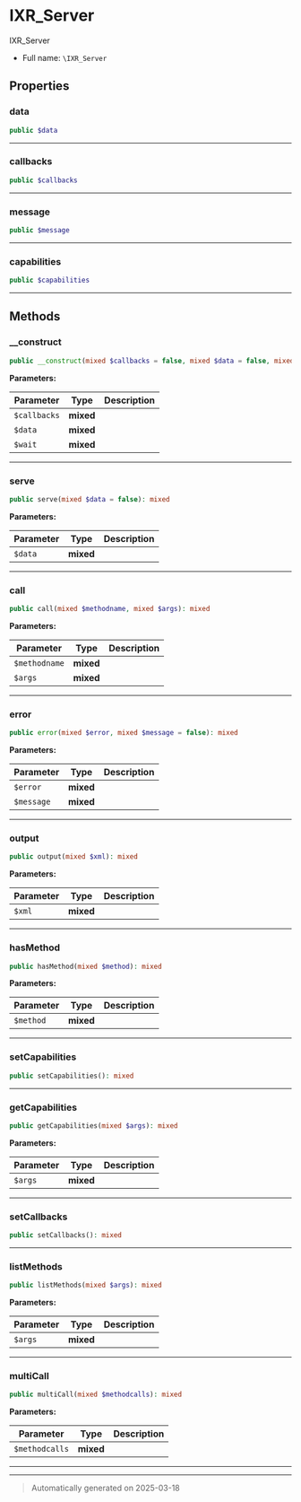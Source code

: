 
# IXR_Server

IXR_Server



* Full name: `\IXR_Server`



## Properties


### data



```php
public $data
```






***

### callbacks



```php
public $callbacks
```






***

### message



```php
public $message
```






***

### capabilities



```php
public $capabilities
```






***

## Methods


### __construct



```php
public __construct(mixed $callbacks = false, mixed $data = false, mixed $wait = false): mixed
```








**Parameters:**

| Parameter | Type | Description |
|-----------|------|-------------|
| `$callbacks` | **mixed** |  |
| `$data` | **mixed** |  |
| `$wait` | **mixed** |  |





***

### serve



```php
public serve(mixed $data = false): mixed
```








**Parameters:**

| Parameter | Type | Description |
|-----------|------|-------------|
| `$data` | **mixed** |  |





***

### call



```php
public call(mixed $methodname, mixed $args): mixed
```








**Parameters:**

| Parameter | Type | Description |
|-----------|------|-------------|
| `$methodname` | **mixed** |  |
| `$args` | **mixed** |  |





***

### error



```php
public error(mixed $error, mixed $message = false): mixed
```








**Parameters:**

| Parameter | Type | Description |
|-----------|------|-------------|
| `$error` | **mixed** |  |
| `$message` | **mixed** |  |





***

### output



```php
public output(mixed $xml): mixed
```








**Parameters:**

| Parameter | Type | Description |
|-----------|------|-------------|
| `$xml` | **mixed** |  |





***

### hasMethod



```php
public hasMethod(mixed $method): mixed
```








**Parameters:**

| Parameter | Type | Description |
|-----------|------|-------------|
| `$method` | **mixed** |  |





***

### setCapabilities



```php
public setCapabilities(): mixed
```












***

### getCapabilities



```php
public getCapabilities(mixed $args): mixed
```








**Parameters:**

| Parameter | Type | Description |
|-----------|------|-------------|
| `$args` | **mixed** |  |





***

### setCallbacks



```php
public setCallbacks(): mixed
```












***

### listMethods



```php
public listMethods(mixed $args): mixed
```








**Parameters:**

| Parameter | Type | Description |
|-----------|------|-------------|
| `$args` | **mixed** |  |





***

### multiCall



```php
public multiCall(mixed $methodcalls): mixed
```








**Parameters:**

| Parameter | Type | Description |
|-----------|------|-------------|
| `$methodcalls` | **mixed** |  |





***


***
> Automatically generated on 2025-03-18
